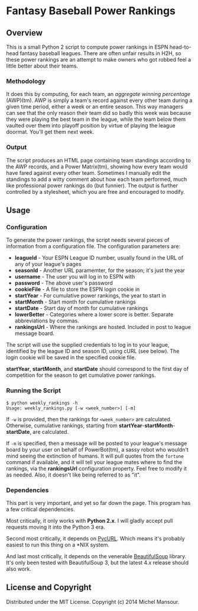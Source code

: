 # Fantasy Baseball Power Rankings

## Overview
This is a small Python 2 script to compute power rankings in ESPN head-to-head
fantasy baseball leagues. There are often unfair results in H2H, so these power
rankings are an attempt to make owners who got robbed feel a little better about
their teams.

### Methodology
It does this by computing, for each team, an _aggregate winning percentage_ (AWP)(tm).
AWP is simply a team's record against every other team during a given time period,
either a week or an entire season. This way managers can see that the only reason
their team did so badly this week was because they were playing the best team
in the league, while the team below them vaulted over them into playoff position
by virtue of playing the league doormat. You'll get them next week.

### Output
The script produces an HTML page containing team standings according to the AWP
records, and a Power Matrix(tm), showing how every team would have fared against
every other team. Sometimes I manually edit the standings to add a witty comment
about how each team performed, much like professional power rankings do (but
funnier). The output is further controlled by a stylesheet, which you are free
and encouraged to modify.

## Usage

### Configuration
To generate the power rankings, the script needs several pieces of information
from a configuration file. The configuration parameters are:
* __leagueId__ - Your ESPN League ID number, usually found in the URL of any of your league's pages
* __seasonId__ - Another URL paramemter, for the season; it's just the year
* __username__ - The user you will log in to ESPN with
* __password__ - The above user's password
* __cookieFile__ - A file to store the ESPN login cookie in
* __startYear__ - For cumulative power rankings, the year to start in
* __startMonth__ - Start month for cumulative rankings
* __startDate__ - Start day of month for cumulative rankings
* __lowerBetter__ - Categories where a lower score is better. Separate abbreviations by commas.
* __rankingsUrl__ - Where the rankings are hosted. Included in post to league message board.

The script will use the supplied credentials to log in to your league,
identified by the league ID and season ID, using cURL (see below). The login
cookie will be saved in the specified cookie file.

__startYear__, __startMonth__, and __startDate__ should correspond to the first
day of competition for the season to get cumulative power rankings.

### Running the Script
    $ python weekly_rankings -h
    Usage: weekly_rankings.py [-w <week_number>] [-m]

If `-w` is provided, then the rankings for `<week_number>` are calculated.
Otherwise, cumulative rankings, starting from __startYear__-__startMonth__-__startDate__,
are calculated.

If `-m` is specified, then a message will be posted to your league's message board by
your user on behalf of PowerBot(tm), a sassy robot who wouldn't mind seeing the
extinction of humans. It will pull quotes from the `fortune` command if available, and
it will tell your league mates where to find the rankings, via the __rankingsUrl__
configuration property. Feel free to modify it as needed. Also, it doesn't like being
referred to as "it".

### Dependencies
This part is very important, and yet so far down the page. This program has a few
critical dependencies.

Most critically, it only works with **Python 2.x**. I will gladly
accept pull requests moving it into the Python 3 era.

Second most critically, it depends on [PycURL][1]. Which means it's probably
easiest to run this thing on a *NIX system.

[1]: http://pycurl.sourceforge.net/

And last most critically, it depends on the venerable [BeautifulSoup][2] library.
It's only been tested with BeautifulSoup 3, but the latest 4.x release should
also work.

[2]: http://www.crummy.com/software/BeautifulSoup/

## License and Copyright
Distributed under the MIT License.
Copyright (c) 2014 Michel Mansour.
